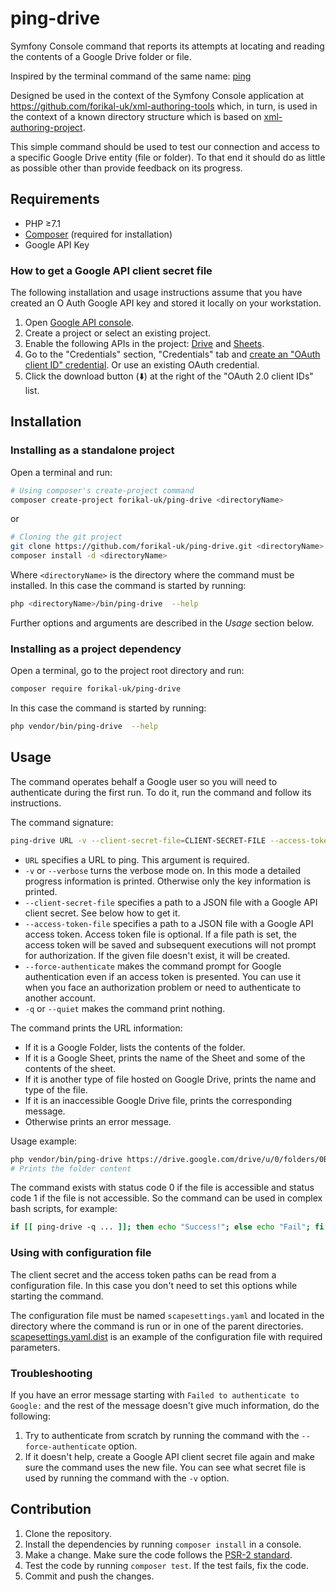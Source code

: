 # ping-drive

Symfony Console command that reports its attempts at locating and reading the contents of a Google Drive folder or file.

Inspired by the terminal command of the same name: [ping](https://en.wikipedia.org/wiki/Ping_(networking_utility))

Designed be used in the context of the Symfony Console application at https://github.com/forikal-uk/xml-authoring-tools which, in turn, is used in the context of a known directory structure which is based on [xml-authoring-project](https://github.com/forikal-uk/xml-authoring-project).

This simple command should be used to test our connection and access to a specific Google Drive entity (file or folder). To that end it should do as little as possible other than provide feedback on its progress.

## Requirements

* PHP ≥7.1
* [Composer](http://getcomposer.org) (required for installation)
* Google API Key 

### How to get a Google API client secret file

The following installation and usage instructions assume that you have created an O Auth Google API key and stored it locally on your workstation.

1. Open [Google API console](http://console.developers.google.com).
2. Create a project or select an existing project.
3. Enable the following APIs in the project: [Drive](https://console.developers.google.com/apis/api/drive.googleapis.com) and [Sheets](https://console.developers.google.com/apis/api/sheets.googleapis.com).
4. Go to the "Credentials" section, "Credentials" tab and [create an "OAuth client ID" credential](https://console.developers.google.com/apis/credentials/oauthclient). Or use an existing OAuth credential.
5. Click the download button (⬇️) at the right of the "OAuth 2.0 client IDs" list.


## Installation


### Installing as a standalone project

Open a terminal and run:

```bash
# Using composer's create-project command
composer create-project forikal-uk/ping-drive <directoryName>
```

or

```bash
# Cloning the git project 
git clone https://github.com/forikal-uk/ping-drive.git <directoryName>
composer install -d <directoryName>
```

Where `<directoryName>` is the directory where the command must be installed. In this case the command is started by running:

```bash
php <directoryName>/bin/ping-drive  --help
```

Further options and arguments are described in the *Usage* section below.

### Installing as a project dependency

Open a terminal, go to the project root directory and run:

```bash
composer require forikal-uk/ping-drive
```

In this case the command is started by running:

```bash
php vendor/bin/ping-drive  --help
```

## Usage

The command operates behalf a Google user so you will need to authenticate during the first run. 
To do it, run the command and follow its instructions.

The command signature:

```bash
ping-drive URL -v --client-secret-file=CLIENT-SECRET-FILE --access-token-file=ACCESS-TOKEN-FILE --force-authenticate -q
```

* `URL` specifies a URL to ping. This argument is required.
* `-v` or `--verbose` turns the verbose mode on. In this mode a detailed progress information is printed. Otherwise only the key information is printed.
* `--client-secret-file` specifies a path to a JSON file with a Google API client secret. See below how to get it.
* `--access-token-file` specifies a path to a JSON file with a Google API access token. Access token file is optional. If a file path is set, the access token will be saved and subsequent executions will not prompt for authorization. If the given file doesn't exist, it will be created.
* `--force-authenticate` makes the command prompt for Google authentication even if an access token is presented. You can use it when you face an authorization problem or need to authenticate to another account.
* `-q` or `--quiet` makes the command print nothing.

The command prints the URL information:

* If it is a Google Folder, lists the contents of the folder.
* If it is a Google Sheet, prints the name of the Sheet and some of the contents of the sheet.
* If it is another type of file hosted on Google Drive, prints the name and type of the file.
* If it is an inaccessible Google Drive file, prints the corresponding message. 
* Otherwise prints an error message.

Usage example:

```bash
php vendor/bin/ping-drive https://drive.google.com/drive/u/0/folders/0B5q9i2h-vGaCQXhLZFNLT2JyV0U -v
# Prints the folder content
```

The command exists with status code 0 if the file is accessible and status code 1 if the file is not accessible.
So the command can be used in complex bash scripts, for example:

```bash
if [[ ping-drive -q ... ]]; then echo "Success!"; else echo "Fail"; fi
```



### Using with configuration file

The client secret and the access token paths can be read from a configuration file. 
In this case you don't need to set this options while starting the command.

The configuration file must be named `scapesettings.yaml` and located in the directory where the command is run or in one of the parent directories.
[scapesettings.yaml.dist](scapesettings.yaml.dist) is an example of the configuration file with required parameters.

### Troubleshooting

If you have an error message starting with `Failed to authenticate to Google:` and the rest of the message doesn't give much information, do the following:

1. Try to authenticate from scratch by running the command with the `--force-authenticate` option.
2. If it doesn't help, create a Google API client secret file again and make sure the command uses the new file. You can see what secret file is used by running the command with the `-v` option.

## Contribution

1. Clone the repository.
2. Install the dependencies by running `composer install` in a console.
3. Make a change. Make sure the code follows the [PSR-2 standard](https://github.com/php-fig/fig-standards/blob/master/accepted/PSR-2-coding-style-guide.md).
4. Test the code by running `composer test`. If the test fails, fix the code.
5. Commit and push the changes.
